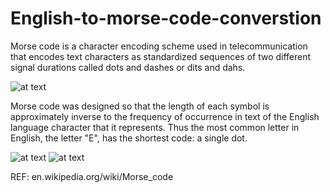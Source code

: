 # English-to-morse-code-converstion
Morse code is a character encoding scheme used in telecommunication that encodes text characters as standardized sequences of two different signal durations called dots and dashes or dits and dahs.


![at text](https://upload.wikimedia.org/wikipedia/commons/thumb/b/b5/International_Morse_Code.svg/315px-International_Morse_Code.svg.png)

Morse code was designed so that the length of each symbol is approximately inverse to the frequency of occurrence in text of the English language character that it represents. Thus the most common letter in English, the letter "E", has the shortest code: a single dot.


![at text](C:\Users\welcome\Downloads\Desktop\Capture.gif)
![at text](Desktop)

REF: en.wikipedia.org/wiki/Morse_code
